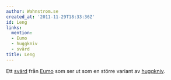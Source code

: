 ```yaml
---
author: Wahnstrom.se
created_at: '2011-11-29T18:33:36Z'
id: Leng
links:
  mention:
  - Eumo
  - huggkniv
  - svärd
title: Leng
---
```


Ett [svärd] från [Eumo] som ser ut som en större variant av [huggkniv].

  [svärd]: svärd
  [Eumo]: Eumo
  [huggkniv]: huggkniv